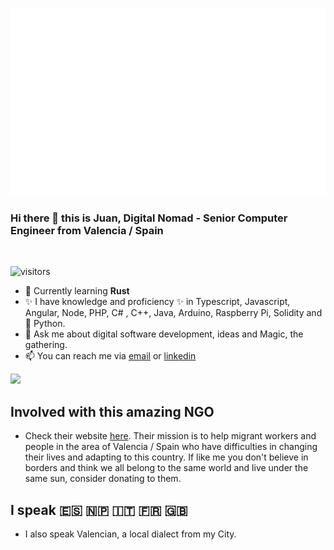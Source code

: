<a href="https://www.hamrodev.com/juan"><img src="headerjuan.svg" width="600" height="300" alt="Juan is what you get"></a>
### Hi there 👋 this is Juan, Digital Nomad - Senior Computer Engineer from Valencia / Spain
<br>

![visitors](https://page-views.glitch.me/badge?page_id=troindx)

- 🌱 Currently learning <b>Rust</b>
- ✨ I have knowledge and proficiency ✨ in Typescript, Javascript, Angular, Node, PHP, C# , C++, Java, Arduino, Raspberry Pi, Solidity and 🐍 Python.
- 💬 Ask me about digital software development, ideas and Magic, the gathering.
- 📫 You can reach me via <a href="mailto:juan@hamrodev.com">email</a> or <a href="https://www.linkedin.com/in/jvilarsanchis/">linkedin</a>

<img height="180em" src="https://github-readme-stats.vercel.app/api?username=troindx&show_icons=true&hide_border=true&&count_private=true&include_all_commits=true" />

## Involved with this amazing NGO
- Check their website <a href="https://www.jarit.org">here</a>. Their mission is to help migrant workers and people in the area of Valencia / Spain who have difficulties in changing their lives and adapting to this country. If like me you don't believe in borders and think we all belong to the same world and live under the same sun, consider donating to them.

## I speak 🇪🇸 🇳🇵 🇮🇹 🇫🇷 🇬🇧
- I also speak Valencian, a local dialect from my City.
